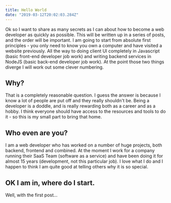 ```yaml
---
title: Hello World
date: "2019-03-12T20:02:03.284Z"
---
```


Ok so I want to share as many secrets as I can about how to become a web
developer as quickly as possible. This will be written up in a series of posts,
and the order will be important. I am going to start from absolute first
principles - you only need to know you own a computer and have visited a website
previously. All the way to doing client UI completely in Javascript (basic
front-end developer job work) and writing backend services in NodeJS (basic
back-end developer job work). At the point those two things diverge I will work
out some clever numbering.

## Why?

That is a completely reasonable question. I guess the answer is because I know a
lot of people are put off and they really shouldn't be. Being a developer is a
doddle, and is really rewarding both as a career and as a hobby. I think
everyone should have access to the resources and tools to do it - so this is my
small part to bring that home.

## Who even are you?

I am a web developer who has worked on a number of huge projects, both backend,
frontend and combined. At the moment I work for a company running their SaaS
Team (software as a service) and have been doing it for almost 15 years
(development, not this particular job). I love what I do and I happen to think I
am quite good at telling others why it is so special.

## OK I am in, where do I start.

Well, with the first post...